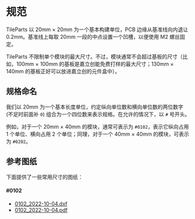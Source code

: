 # 规范

TileParts 以 20mm × 20mm 为一个基本构建单位，PCB 边缘从基准线向内退让 0.2mm。基准线上每取 20mm 一段的中点设置一个凹槽，以便使用 M2 螺丝固定。

TileParts 不限制单个模块的最大尺寸。不过，模块通常不会超过基板的尺寸（比如，100mm × 100mm 的基板是嘉立创能免费打样的最大尺寸；130mm × 140mm 的基板正好可以放进嘉立创的元件盒中）。

## 规格命名

我们以 20mm 为一个基本长度单位，约定纵向单位数和横向单位数的两位数字 (不足时前面补 `0`) 组合为一个四位数来表示规格。在允许的情况下，以 `#` 号开头。

例如，对于一个 20mm × 40mm 的模块，通常可表示为 `#0102`，表示它纵向占用 1 个单位、横向占用 2 个单位；同理，对于一个 40mm × 40mm 的模块，可表示为 `#0202`。

## 参考图纸

下面提供了一些常用尺寸的图纸：

#### #0102

* [0102_2022-10-04.dxf](/drawings/0102_2022-10-04.dxf)
* [0102_2022-10-04.pdf](/drawings/0102_2022-10-04.pdf)

